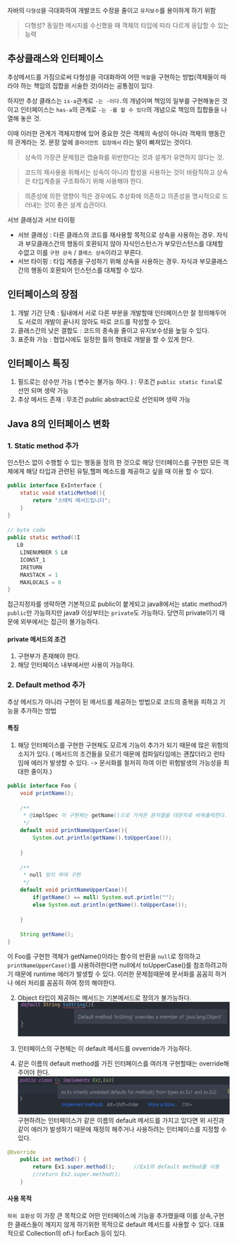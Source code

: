 자바의 `다형성`을 극대화하여 개발코드 수정을 줄이고 `유지보수`를 용이하게 하기 위함

>다형성? 동일한 메시지를 수신했을 때 객체의 타입에 따라 다르게 응답할 수 있는 능력

## 추상클래스와 인터페이스
추상메서드를 가짐으로써 다형성을 극대화하여 어떤 `역할`을 구현하는 방법(객체들이 따라야 하는 책임의 집합을 서술한 것)이라는 공통점이 있다.

하지만 추상 클래스는 `is-a`관계로 `-는 -이다.`의 개념이며 책임의 일부를 구현해놓은 것이고 인터페이스는 `has-a`의 관계로 `-는 -를 할 수 있다`의 개념으로 책임의 집합들을 나열해 놓은 것.

이때 이러한 관계가 객체지향에 있어 중요한 것은 객체의 속성이 아니라 객체의 행동간의 관계라는 것. 문장 앞에 `클라이언트 입장에서` 라는 말이 빠져있는 것이다. 


>상속의 가장큰 문제점은 캡슐화를 위반한다는 것과 설계가 유연하지 않다는 것.

>코드의 재사용을 위해서는 상속이 아니라 합성을 사용하는 것이 바람직하고 상속은 타입계층을 구조화하기 위해 사용해야 한다.

>의존성에 의한 영향이 적은 경우에도 추상화에 의존하고 의존성을 명시적으로 드러내는 것이 좋은 설계 습관이다.

서브 클래싱과 서브 타이핑
- 서브 클래싱 : 다른 클래스의 코드를 재사용할 목적으로 상속을 사용하는 경우. 자식과 부모클래스간의 행동이 호환되지 않아 자식인스턴스가 부모인스턴스를 대체할 수없고 이를 `구현 상속` / `클래스 상속`이라고 부른다.
- 서브 타이핑 : 타입 계층을 구성하기 위해 상속을 사용하는 경우. 자식과 부모클래스간의 행동이 호환되어 인스턴스를 대체할 수 있다.


## 인터페이스의 장점
1. 개발 기간 단축 : 팀내에서 서로 다른 부분을 개발할때 인터페이스만 잘 정의해두어도 서로의 개발이 끝나지 않아도 따로 코드를 작성할 수 있다.
2. 클래스간의 낮은 결합도 : 코드의 종속을 줄이고 유지보수성을 높일 수 있다.
3. 표준화 가능 : 협업시에도 일정한 틀의 형태로 개발을 할 수 있게 한다.

## 인터페이스 특징
1. 필드로는 상수만 가능 ( 변수는 불가능 하다. ) : 무조건 `public static final`로 선언 되며 생략 가능
2. 추상 메서드 존재 : 무조건 public abstract으로 선언되며 생략 가능

## Java 8의 인터페이스 변화
### 1. Static method 추가
인스턴스 없이 수행할 수 있는 행동을 정의 한 것으로 해당 인터페이스를 구현한 모든 객체에게 해당 타입과 관련된 유틸,헬퍼 메소드를 제공하고 싶을 때 이용 할 수 있다.
```java
public interface ExInterface {
    static void staticMethod(){
        return "스태틱 메서드입니다";
    }
}

// byte code
public static method()I
   L0
    LINENUMBER 5 L0
    ICONST_1
    IRETURN
    MAXSTACK = 1
    MAXLOCALS = 0
}
```
접근지정자를 생략하면 기본적으로 public이 붙게되고 java8에서는 static method가 `public`만 가능하지만 java9 이상부터는 `private`도 가능하다. 당연히 private이기 때문에 외부에서는 접근이 불가능하다. 

#### private 메서드의 조건
1. 구현부가 존재해야 한다.
2. 해당 인터페이스 내부에서만 사용이 가능하다.


### 2. Default method 추가
추상 메서드가 아니라 구현이 된 메서드를 제공하는 방법으로 코드의 중복을 피하고 기능을 추가하는 방법

#### 특징
1. 해당 인터페이스를 구현한 구현체도 모르게 기능이 추가가 되기 때문에 많은 위험의 소지가 있다. ( 메서드의 조건들을 모르기 때문에 컴파일타임에는 괜찮더라고 런타임에 에러가 발생할 수 있다. -> 문서화를 철저히 하여 이런 위험발생의 가능성을 최대한 줄이자.)

```java
public interface Foo {
    void printName();

    /**
     * @implSpec 이 구현체는 getName()으로 가져온 문자열을 대문자로 바꿔출력한다.
     */
    default void printNameUpperCase(){
        System.out.println(getName().toUpperCase());

    }

    /**
     * null 방지 하여 구현
     */
    default void printNameUpperCase(){
        if(getName() == null) System.out.println("");
        else System.out.println(getName().toUpperCase());

    }

    String getName();       
}
```
이 Foo를 구현한 객체가 getName()이라는 함수의 반환을 `null`로 정의하고 `printNameUpperCase()`를 사용하려한다면 null에서 toUpperCase()를 참조하려고하기 때문에 runtime 에러가 발생할 수 있다. 이러한 문제점때문에 문서화를 꼼꼼히 하거나 에러 처리를 꼼꼼히 하여 정의 해야한다.


2. Object 타입이 제공하는 메서드는 기본메서드로 정의가 불가능하다.
![error](/java/image/default-method-error.png)

3. 인터페이스의 구현체는 이 default 메서드를 ovverride가 가능하다.

4. 같은 이름의 default method를 가진 인터페이스를 여러개 구현할때는 override해주어야 한다.
![erro2r](/java/image/default-method-error2.png)
구현하려는 인터페이스가 같은 이름의 default 메서드를 가지고 있다면 위 사진과 같이 에러가 발생하기 때문에 재정의 해주거나 사용하려는 인터페이스를 지정할 수 있다.

```java
@Override
    public int method() {
        return Ex1.super.method();      //Ex1의 default method를 사용
        //return Ex2.super.method();
    }
```


#### 사용 목적
`하위 호환성` 이 가장 큰 목적으로 어떤 인터페이스에 기능을 추가했을때 이를 상속,구현한 클래스들이 깨지지 않게 하기위한 목적으로 default 메서드를 사용할 수 있다. 대표적으로 Collection의 of나 forEach 등이 있다.

